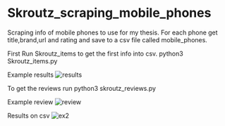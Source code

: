 # Skroutz_scraping_mobile_phones

Scraping info of mobile phones to use for my thesis.
For each phone get title,brand,url and rating and save to a csv file called mobile_phones.

First Run Skroutz_items to get the first info into csv.
python3 Skroutz_items.py

Example results
![results](https://user-images.githubusercontent.com/22845560/55962494-ac1eab00-5c79-11e9-9cd1-4247a3cc0703.png)


To get the reviews run 
python3 skroutz_reviews.py


Example review
![review](https://user-images.githubusercontent.com/22845560/56246800-b1318f00-60ab-11e9-8be6-d5dfbd7f5ad5.png)

Results on csv
![ex2](https://user-images.githubusercontent.com/22845560/56247001-1ab19d80-60ac-11e9-8e6e-91945f09b272.png)
